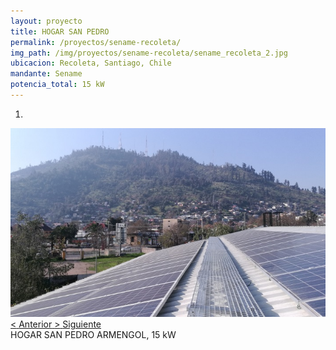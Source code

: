 ```yaml
---
layout: proyecto
title: HOGAR SAN PEDRO
permalink: /proyectos/sename-recoleta/
img_path: /img/proyectos/sename-recoleta/sename_recoleta_2.jpg
ubicacion: Recoleta, Santiago, Chile
mandante: Sename
potencia_total: 15 kW
---
```


<div id="myCarousel" class="carousel slide" data-ride="carousel">
  <!-- Indicators -->
  <ol class="carousel-indicators">
    <li data-target="#myCarousel" data-slide-to="0" class="active"></li>
  </ol>

  <!-- Imagenes de Los Proyectos -->
  <div class="carousel-inner">
    <div class="item active">
      <img src="/img/proyectos/sename-recoleta/sename_recoleta_2.jpg">
    </div>
  </div>

  <!-- Left and right controls -->
  <a class="left carousel-control" href="#myCarousel" data-slide="prev">
    <span class="glyphicon glyphicon-chevron-left"><</span>
    <span class="sr-only">Anterior</span>
  </a>
  <a class="right carousel-control" href="#myCarousel" data-slide="next">
    <span class="glyphicon glyphicon-chevron-right">></span>
    <span class="sr-only">Siguiente</span>
  </a>
</div>
HOGAR SAN PEDRO ARMENGOL, 15 kW 
